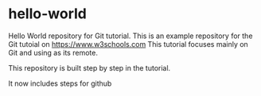 # hello-world
Hello World repository for Git tutorial.
This is an example repository for the Git tutoial on https://www.w3schools.com
This tutorial focuses mainly on Git and using as its remote.

This repository is built step by step in the tutorial.

It now includes steps for github
